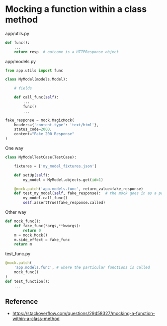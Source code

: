 # Mocking a function within a class method

app/utils.py

```python
def func():
    ...
    return resp  # outcome is a HTTPResponse object
```

app/models.py

```python
from app.utils import func

class MyModel(models.Model):

    # fields

    def call_func(self):
        ...
        func()
        ...

fake_response = mock.MagicMock(
    headers={'content-type': 'text/html'},
    status_code=2000,
    content="Fake 200 Response"
)
```

One way

```python
class MyModelTestCase(TestCase):

    fixtures = ['my_model_fixtures.json']

    def setUp(self):
        my_model = MyModel.objects.get(id=1)

    @mock.patch('app.models.func', return_value=fake_response)
    def test_my_model(self, fake_response):  # the mock goes in as a param or else you get number of arguments error!
        my_model.call_func()
        self.assertTrue(fake_response.called)
```

Other way

```python
def mock_func():
    def fake_func(*args,**kwargs):
        return 0
    m = mock.Mock()
    m.side_effect = fake_func
    return m
```

test_func.py

```python
@mock.patch(
    'app.models.func', # where the particular functions is called
    mock_func()
)
def test_function():
    ...
```

## Reference

- https://stackoverflow.com/questions/29458327/mocking-a-function-within-a-class-method
